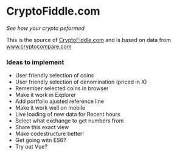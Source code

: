 # CryptoFiddle.com

_See how your crypto peformed_

This is the source of [CryptoFiddle.com](http://CryptoFiddle.com) and is based on data from www.cryptocompare.com



### Ideas to implement

- User friendly selection of coins
- User friendly selection of denomination (priced in X)
- Remember selected coins in browser
- Make it work in Explorer
- Add portfolio ajusted reference line 
- Make it work well on mobile
- Live loading of new data for Recent hours
- Select what exchange to get numbers from
- Share this exact view 
- Make codestructure better!
- Get going witn ES6?
- Try out Vue?
